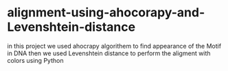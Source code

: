 # alignment-using-ahocorapy-and-Levenshtein-distance
in this project we used ahocrapy algorithem to find appearance of the Motif in DNA then we used Levenshtein distance to perform the aligment with colors using Python 
